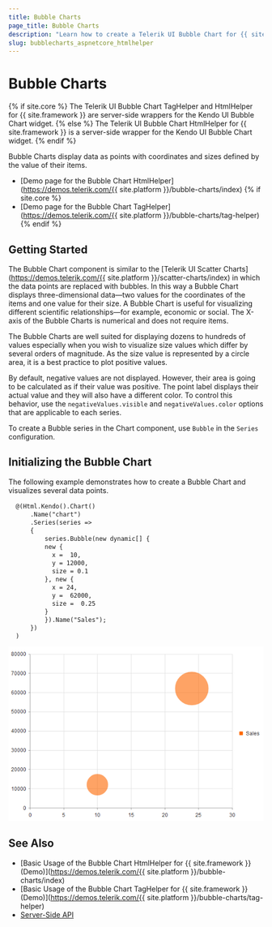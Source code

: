 ```yaml
---
title: Bubble Charts
page_title: Bubble Charts
description: "Learn how to create a Telerik UI Bubble Chart for {{ site.framework }} to visualize data points and how to set its properties."
slug: bubblecharts_aspnetcore_htmlhelper
---
```


# Bubble Charts

{% if site.core %}
The Telerik UI Bubble Chart TagHelper and HtmlHelper for {{ site.framework }} are server-side wrappers for the Kendo UI Bubble Chart widget.
{% else %}
The Telerik UI Bubble Chart HtmlHelper for {{ site.framework }} is a server-side wrapper for the Kendo UI Bubble Chart widget.
{% endif %}

Bubble Charts display data as points with coordinates and sizes defined by the value of their items.

* [Demo page for the Bubble Chart HtmlHelper](https://demos.telerik.com/{{ site.platform }}/bubble-charts/index)
{% if site.core %}
* [Demo page for the Bubble Chart TagHelper](https://demos.telerik.com/{{ site.platform }}/bubble-charts/tag-helper)
{% endif %}

## Getting Started

The Bubble Chart component is similar to the [Telerik UI Scatter Charts](https://demos.telerik.com/{{ site.platform }}/scatter-charts/index) in which the data points are replaced with bubbles. In this way a Bubble Chart displays three-dimensional data&mdash;two values for the coordinates of the items and one value for their size. A Bubble Chart is useful for visualizing different scientific relationships&mdash;for example, economic or social. The X-axis of the Bubble Charts is numerical and does not require items.

The Bubble Charts are well suited for displaying dozens to hundreds of values especially when you wish to visualize size values which differ by several orders of magnitude. As the size value is represented by a circle area, it is a best practice to plot positive values.

By default, negative values are not displayed. However, their area is going to be calculated as if their value was positive. The point label displays their actual value and they will also have a different color. To control this behavior, use the `negativeValues.visible` and `negativeValues.color` options that are applicable to each series.

To create a Bubble series in the Chart component, use `Bubble` in the `Series` configuration.

## Initializing the Bubble Chart

The following example demonstrates how to create a Bubble Chart and visualizes several data points.

```HtmlHelper
  @(Html.Kendo().Chart()
      .Name("chart")
      .Series(series =>
      {
          series.Bubble(new dynamic[] {
          new {
            x =  10,
            y = 12000,
            size = 0.1
          }, new {
            x = 24,
            y =  62000,
            size =  0.25
          }
          }).Name("Sales");
      })
  )
```

 ![A sample Bubble Chart](images/chart-bubble.png)

## See Also

* [Basic Usage of the Bubble Chart HtmlHelper for {{ site.framework }} (Demo)](https://demos.telerik.com/{{ site.platform }}/bubble-charts/index)
* [Basic Usage of the Bubble Chart TagHelper for {{ site.framework }} (Demo)](https://demos.telerik.com/{{ site.platform }}/bubble-charts/tag-helper)
* [Server-Side API](/api/chart)
